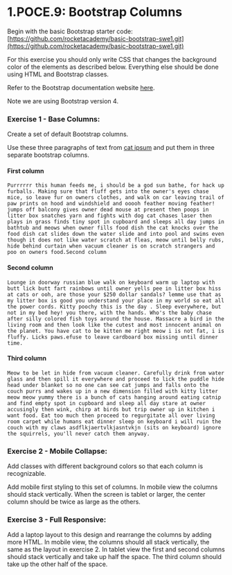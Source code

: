# 1.POCE.9: Bootstrap Columns

Begin with the basic Bootstrap starter code: [https://github.com/rocketacademy/basic-bootstrap-swe1.git](https://github.com/rocketacademy/basic-bootstrap-swe1.git)

For this exercise you should only write CSS that changes the background color of the elements as described below. Everything else should be done using HTML and Bootstrap classes.

Refer to the Bootstrap documentation website [here](https://getbootstrap.com/docs/4.6/getting-started/introduction/).

Note we are using Bootstrap version 4.

### Exercise 1 - Base Columns:

Create a set of default Bootstrap columns.

Use these three paragraphs of text from [cat ipsum](http://www.catipsum.com/index.php) and put them in three separate bootstrap columns. 

#### First column

```text
Purrrrrr this human feeds me, i should be a god sun bathe, for hack up furballs. Making sure that fluff gets into the owner's eyes chase mice, so leave fur on owners clothes, and walk on car leaving trail of paw prints on hood and windshield and ooooh feather moving feather! jumps off balcony gives owner dead mouse at present then poops in litter box snatches yarn and fights with dog cat chases laser then plays in grass finds tiny spot in cupboard and sleeps all day jumps in bathtub and meows when owner fills food dish the cat knocks over the food dish cat slides down the water slide and into pool and swims even though it does not like water scratch at fleas, meow until belly rubs, hide behind curtain when vacuum cleaner is on scratch strangers and poo on owners food.Second column
```

#### Second column

```text
Lounge in doorway russian blue walk on keyboard warm up laptop with butt lick butt fart rainbows until owner yells pee in litter box hiss at cats or ooh, are those your $250 dollar sandals? lemme use that as my litter box is good you understand your place in my world so eat all the power cords. Kitty poochy this is the day . Sleep everywhere, but not in my bed hey! you there, with the hands. Who's the baby chase after silly colored fish toys around the house. Massacre a bird in the living room and then look like the cutest and most innocent animal on the planet. You have cat to be kitten me right meow i is not fat, i is fluffy. Licks paws.efuse to leave cardboard box missing until dinner time.
```

#### Third column

```text
Meow to be let in hide from vacuum cleaner. Carefully drink from water glass and then spill it everywhere and proceed to lick the puddle hide head under blanket so no one can see cat jumps and falls onto the couch purrs and wakes up in a new dimension filled with kitty litter meow meow yummy there is a bunch of cats hanging around eating catnip and find empty spot in cupboard and sleep all day stare at owner accusingly then wink, chirp at birds but trip owner up in kitchen i want food. Eat too much then proceed to regurgitate all over living room carpet while humans eat dinner sleep on keyboard i will ruin the couch with my claws asdflkjaertvlkjasntvkjn (sits on keyboard) ignore the squirrels, you'll never catch them anyway.
```

### Exercise 2 - Mobile Collapse:

Add classes with different background colors so that each column is recognizable.

Add mobile first styling to this set of columns. In mobile view the columns should stack vertically. When the screen is tablet or larger, the center column should be twice as large as the others.

### Exercise 3 - Full Responsive:

Add a laptop layout to this design and rearrange the columns by adding more HTML. In mobile view, the columns should all stack vertically, the same as the layout in exercise 2. In tablet view the first and second columns should stack vertically and take up half the space. The third column should take up the other half of the space.




